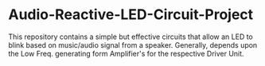 # Audio-Reactive-LED-Circuit-Project
This repository contains a simple but effective circuits that allow an LED to blink based on music/audio signal from a speaker. Generally, depends upon the Low Freq. generating form Amplifier's for the respective Driver Unit.
